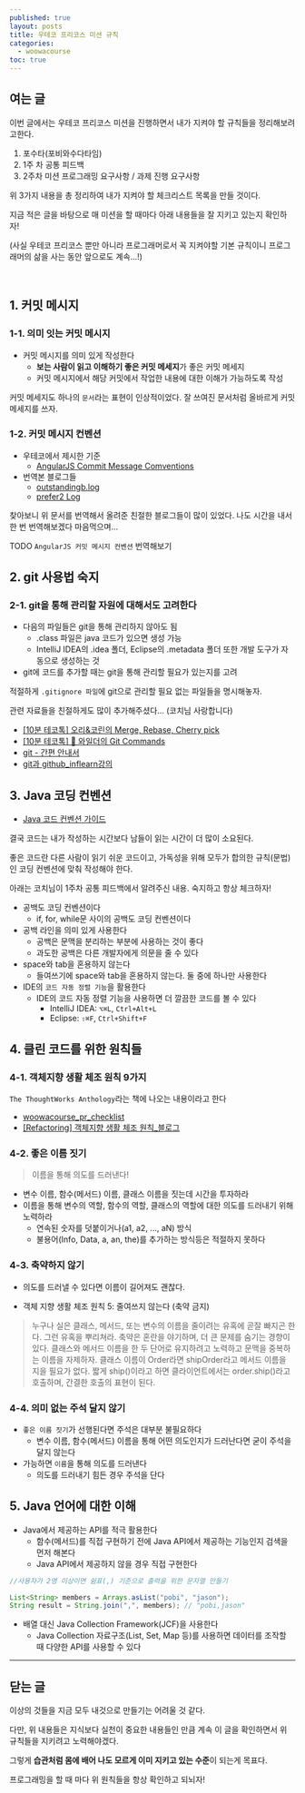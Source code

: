 ```yaml
---
published: true
layout: posts
title: 우테코 프리코스 미션 규칙
categories: 
  - woowacourse
toc: true
---
```


## 여는 글

이번 글에서는 우테코 프리코스 미션을 진행하면서 내가 지켜야 할 규칙들을 정리해보려고한다.

1. 포수타(포비와수다타임)
2. 1주 차 공통 피드백
3. 2주차 미션 프로그래밍 요구사항 / 과제 진행 요구사항

위 3가지 내용을 총 정리하여 내가 지켜야 할 체크리스트 목록을 만들 것이다.

지금 적은 글을 바탕으로 매 미션을 할 때마다 아래 내용들을 잘 지키고 있는지 확인하자!

(사실 우테코 프리코스 뿐만 아니라 프로그래머로서 꼭 지켜야할 기본 규칙이니 프로그래머의 삶을 사는 동안 앞으로도 계속...!)

<br>

## 1. 커밋 메시지

### 1-1. 의미 잇는 커밋 메시지
-  커밋 메시지를 의미 있게 작성한다
    - **보는 사람이 읽고 이해하기 좋은 커밋 메세지**가 좋은 커밋 메세지
    - 커밋 메시지에서 해당 커밋에서 작업한 내용에 대한 이해가 가능하도록 작성

커밋 메세지도 하나의 `문서`라는 표현이 인상적이었다. 잘 쓰여진 문서처럼 올바르게 커밋 메세지를 쓰자.

### 1-2. 커밋 메시지 컨벤션

- 우테코에서 제시한 기준
    - [AngularJS Commit Message Comventions](https://gist.github.com/stephenparish/9941e89d80e2bc58a153)
- 번역본 블로그들
    - [outstandingb.log](https://velog.io/@outstandingboy/Git-%EC%BB%A4%EB%B0%8B-%EB%A9%94%EC%8B%9C%EC%A7%80-%EA%B7%9C%EC%95%BD-%EC%A0%95%EB%A6%AC-the-AngularJS-commit-conventions)
    - [prefer2 Log](https://prefer2.tistory.com/entry/git-%EC%BB%A4%EB%B0%8B-%EC%BB%A8%EB%B2%A4%EC%85%98-AngularJS-Git-Commit-Message-Conventions)


찾아보니 위 문서를 번역해서 올려준 친절한 블로그들이 많이 있었다. 나도 시간을 내서 한 번 번역해보겠다 마음먹으며...

TODO `AngularJS 커밋 메시지 컨벤션` 번역해보기


## 2. git 사용법 숙지

### 2-1. git을 통해 관리할 자원에 대해서도 고려한다

- 다음의 파일들은 git을 통해 관리하지 않아도 됨
    - .class 파일은 java 코드가 있으면 생성 가능
    - IntelliJ IDEA의 .idea  폴더, Eclipse의 .metadata 폴더 또한 개발 도구가 자동으로 생성하는 것
- git에 코드를 추가할 때는 git을 통해 관리할 필요가 있는지를 고려


적절하게 `.gitignore 파일`에 git으로 관리할 필요 없는 파일들을 명시해놓자.

관련 자료들을 친절하게도 많이 추가해주셨다... (코치님 사랑합니다)

- [[10분 테코톡] 오리&코린의 Merge, Rebase, Cherry pick](https://www.youtube.com/watch?v=b72mDco4g78&ab_channel=%EC%9A%B0%EC%95%84%ED%95%9CTech)
- [[10분 테코톡] 🎲 와일더의 Git Commands](https://www.youtube.com/watch?v=JsRD2AWxxFg&ab_channel=%EC%9A%B0%EC%95%84%ED%95%9CTech)
- [git - 간편 안내서](https://rogerdudler.github.io/git-guide/index.ko.html)
- [git과 github_inflearn강의](https://www.inflearn.com/course/git-and-github#curriculum)


## 3. Java 코딩 컨벤션

- [Java 코드 컨벤션 가이드](https://github.com/woowacourse/woowacourse-docs/tree/main/styleguide/java)

결국 코드는 내가 작성하는 시간보다 남들이 읽는 시간이 더 많이 소요된다.

좋은 코드란 다른 사람이 읽기 쉬운 코드이고, 가독성을 위해 모두가 합의한 규칙(문법)인 코딩 컨벤션에 맞춰 작성해야 한다.

아래는 코치님이 1주차 공통 피드백에서 알려주신 내용. 숙지하고 항상 체크하자!

- 공백도 코딩 컨벤션이다
    - if, for, while문 사이의 공백도 코딩 컨벤션이다
- 공백 라인을 의미 있게 사용한다
    - 공백은 문맥을 분리하는 부분에 사용하는 것이 좋다
    - 과도한 공백은 다른 개발자에게 의문을 줄 수 있다
- space와 tab을 혼용하지 않는다
    - 들여쓰기에 space와 tab을 혼용하지 않는다. 둘 중에 하나만 사용한다
- IDE의 `코드 자동 정렬 기능`을 활용한다
    - IDE의 코드 자동 정렬 기능을 사용하면 더 깔끔한 코드를 볼 수 있다
        - IntelliJ IDEA: `⌥⌘L`, `Ctrl+Alt+L`
        - Eclipse: `⇧⌘F`, `Ctrl+Shift+F`


## 4. 클린 코드를 위한 원칙들

### 4-1. 객체지향 생활 체조 원칙 9가지

`The ThoughtWorks Anthology`라는 책에 나오는 내용이라고 한다

- [woowacourse_pr_checklist](https://github.com/woowacourse/woowacourse-docs/blob/main/cleancode/pr_checklist.md)
- [[Refactoring] 객체지향 생활 체조 원칙_블로그](https://blogshine.tistory.com/241)


### 4-2. 좋은 이름 짓기

> 이름을 통해 의도를 드러낸다!

- 변수 이름, 함수(메서드) 이름, 클래스 이름을 짓는데 시간을 투자하라
- 이름을 통해 변수의 역할, 함수의 역할, 클래스의 역할에 대한 의도를 드러내기 위해 노력하라
    - 연속된 숫자를 덧붙이거나(a1, a2, ..., aN) 방식
    - 불용어(Info, Data, a, an, the)를 추가하는 방식등은 적절하지 못하다

### 4-3. 축약하지 않기

- 의도를 드러낼 수 있다면 이름이 길어져도 괜찮다.

- 객체 지향 생활 체조 원칙 5: 줄여쓰지 않는다 (축약 금지)

> 누구나 실은 클래스, 메서드, 또는 변수의 이름을 줄이려는 유혹에 곧잘 빠지곤 한다. 그런 유혹을 뿌리쳐라. 축약은 혼란을 야기하며, 더 큰 문제를 숨기는 경향이 있다. 클래스와 메서드 이름을 한 두 단어로 유지하려고 노력하고 문맥을 중복하는 이름을 자제하자. 클래스 이름이 Order라면 shipOrder라고 메서드 이름을 지을 필요가 없다. 짧게 ship()이라고 하면 클라이언트에서는 order.ship()라고 호출하며, 간결한 호출의 표현이 된다.


### 4-4. 의미 없는 주석 달지 않기
- `좋은 이름 짓기`가 선행된다면 주석은 대부분 불필요하다
    - 변수 이름, 함수(메서드) 이름을 통해 어떤 의도인지가 드러난다면 굳이 주석을 달지 않는다
- 가능하면 `이름`을 통해 의도를 드러낸다
    - 의도를 드러내기 힘든 경우 주석을 단다



## 5. Java 언어에 대한 이해

- Java에서 제공하는 API를 적극 활용한다
    - 함수(메서드)를 직접 구현하기 전에 Java API에서 제공하는 기능인지 검색을 먼저 해본다
    - Java API에서 제공하지 않을 경우 직접 구현한다

```java
//사용자가 2명 이상이면 쉼표(,) 기준으로 출력을 위한 문자열 만들기

List<String> members = Arrays.asList("pobi", "jason");
String result = String.join(",", members); // "pobi,jason"
```

- 배열 대신 Java Collection Framework(JCF)을 사용한다
    - Java Collection 자료구조(List, Set, Map 등)를 사용하면 데이터를 조작할 때 다양한 API를 사용할 수 있다


---

## 닫는 글

이상의 것들을 지금 모두 내것으로 만들기는 어려울 것 같다.

다만, 위 내용들은 지식보다 실천이 중요한 내용들인 만큼 계속 이 글을 확인하면서 위 규칙들을 지키려고 노력해야겠다.

그렇게 **습관처럼 몸에 배어 나도 모르게 이미 지키고 있는 수준**이 되는게 목표다.

프로그래밍을 할 때 마다 위 원칙들을 항상 확인하고 되뇌자!